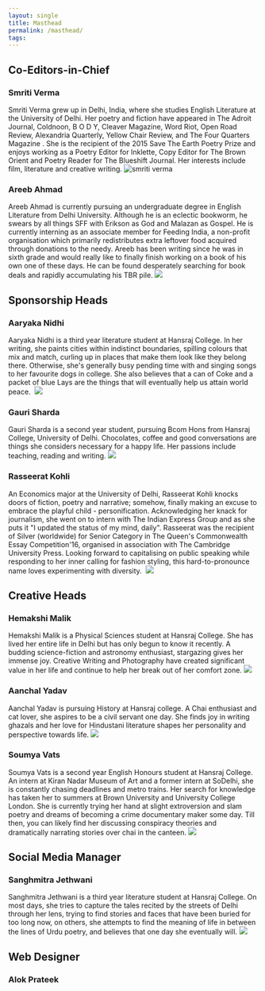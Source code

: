 ```yaml
---
layout: single
title: Masthead
permalink: /masthead/
tags:
---
```


## Co-Editors-in-Chief

### Smriti Verma

Smriti Verma grew up in Delhi, India, where she studies English Literature at the University of Delhi. Her poetry and fiction have appeared in The Adroit Journal, Coldnoon, B O D Y, Cleaver Magazine, Word Riot, Open Road Review, Alexandria Quarterly, Yellow Chair Review, and The Four Quarters Magazine . She is the recipient of the 2015 Save The Earth Poetry Prize and enjoys working as a Poetry Editor for Inklette, Copy Editor for The Brown Orient and Poetry Reader for The Blueshift Journal. Her interests include film, literature and creative writing.
![smriti verma](https://github.com/TheMedley/TheMedley.github.io/raw/master/assets/masthead/smriti.jpg)

### Areeb Ahmad

Areeb Ahmad is currently pursuing an undergraduate degree in English Literature from Delhi University. Although he is an eclectic bookworm, he swears by all things SFF with Erikson as God and Malazan as Gospel. He is currently interning as an associate member for Feeding India, a non-profit organisation which primarily redistributes extra leftover food acquired through donations to the needy. Areeb has been writing since he was in sixth grade and would really like to finally finish working on a book of his own one of these days. He can be found desperately searching for book deals and rapidly accumulating his TBR pile.
![](https://github.com/TheMedley/TheMedley.github.io/raw/master/assets/masthead/areeb.jpg)

## Sponsorship Heads

### Aaryaka Nidhi

Aaryaka Nidhi is a third year literature student at Hansraj College. In her writing, she paints cities within indistinct boundaries, spilling colours that mix and match, curling up in places that make them look like they belong there. Otherwise, she's generally busy pending time with and singing songs to her favourite dogs in college. She also believes that a can of Coke and a packet of blue Lays are the things that will eventually help us attain world peace. 
![](https://github.com/TheMedley/TheMedley.github.io/raw/master/assets/masthead/aaryaka.jpg)

### Gauri Sharda

Gauri Sharda is a second year student, pursuing Bcom Hons from Hansraj College, University of Delhi. Chocolates, coffee and good conversations are things she considers necessary for a happy life. Her passions include teaching, reading and writing.
![](https://github.com/TheMedley/TheMedley.github.io/raw/master/assets/masthead/gauri.jpg)

### Rasseerat Kohli

An Economics major at the University of Delhi, Rasseerat Kohli knocks doors of fiction, poetry and narrative; somehow, finally making an excuse to embrace the playful child - personification. Acknowledging her knack for journalism, she went on to intern with The Indian Express Group and as she puts it "I updated the status of my mind, daily". Rasseerat was the recipient of Silver (worldwide) for Senior Category in The Queen's Commonwealth Essay Competition'16, organised in association with The Cambridge University Press. Looking forward to capitalising on public speaking while responding to her inner calling for fashion styling, this hard-to-pronounce name loves experimenting with diversity. 
![](https://github.com/TheMedley/TheMedley.github.io/raw/master/assets/masthead/rasseerat.jpg)

## Creative Heads

### Hemakshi Malik

Hemakshi Malik is a Physical Sciences student at Hansraj College. She has lived her entire life in Delhi but has only begun to know it recently. A budding science-fiction and astronomy enthusiast, stargazing gives her immense joy. Creative Writing and Photography have created significant value in her life and continue to help her break out of her comfort zone.
![](https://github.com/TheMedley/TheMedley.github.io/raw/master/assets/masthead/hemakshi.png)

### Aanchal Yadav

Aanchal Yadav is pursuing History at Hansraj college. A Chai enthusiast and cat lover, she aspires to be a civil servant one day. She finds joy in writing ghazals and her love for Hindustani literature shapes her personality and perspective towards life.
![](https://github.com/TheMedley/TheMedley.github.io/raw/master/assets/masthead/aanchal.jpg)

### Soumya Vats

Soumya Vats is a second year English Honours student at Hansraj College. An intern at Kiran Nadar Museum of Art and a former intern at SoDelhi, she is constantly chasing deadlines and metro trains. Her search for knowledge has taken her to summers at Brown University and University College London. She is currently trying her hand at slight extroversion and slam poetry and dreams of becoming a crime documentary maker some day. Till then, you can likely find her discussing conspiracy theories and dramatically narrating stories over chai in the canteen.
![](https://github.com/TheMedley/TheMedley.github.io/raw/master/assets/masthead/soumya.jpg)

## Social Media Manager

### Sanghmitra Jethwani

Sanghmitra Jethwani is a third year literature student at Hansraj College. On most days, she tries to capture the tales recited by the streets of Delhi through her lens, trying to find stories and faces that have been buried for too long now, on others, she attempts to find the meaning of life in between the lines of Urdu poetry, and believes that one day she eventually will.
![](https://github.com/TheMedley/TheMedley.github.io/raw/master/assets/masthead/sanghmitra.jpg)

## Web Designer

### Alok Prateek
